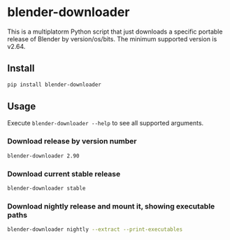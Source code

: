 # blender-downloader

This is a multiplatorm Python script that just downloads a specific portable
release of Blender by version/os/bits. The minimum supported version is v2.64.

## Install

```bash
pip install blender-downloader
```

## Usage

Execute `blender-downloader --help` to see all supported arguments.

### Download release by version number

```bash
blender-downloader 2.90
```

### Download current stable release

```bash
blender-downloader stable
```

### Download nightly release and mount it, showing executable paths

```bash
blender-downloader nightly --extract --print-executables
```
